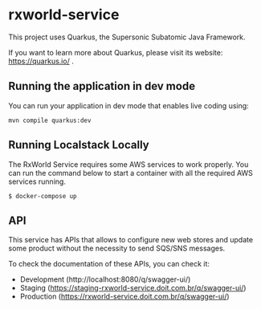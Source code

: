 # rxworld-service

This project uses Quarkus, the Supersonic Subatomic Java Framework.

If you want to learn more about Quarkus, please visit its website: https://quarkus.io/ .

## Running the application in dev mode

You can run your application in dev mode that enables live coding using:
```shell script
mvn compile quarkus:dev
```

## Running Localstack Locally
The RxWorld Service requires some AWS services to work properly. You can run the command below to start a container with all the required AWS services running.

```shell
$ docker-compose up
```

## API
This service has APIs that allows to configure new web stores and update some product without the necessity to send SQS/SNS messages.

To check the documentation of these APIs, you can check it:
- Development (http://localhost:8080/q/swagger-ui/)
- Staging (https://staging-rxworld-service.doit.com.br/q/swagger-ui/)
- Production (https://rxworld-service.doit.com.br/q/swagger-ui/)